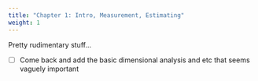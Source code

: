 ```yaml
---
title: "Chapter 1: Intro, Measurement, Estimating"
weight: 1
---
```

Pretty rudimentary stuff... 
- [ ] Come back and add the basic dimensional analysis and etc that seems vaguely important 